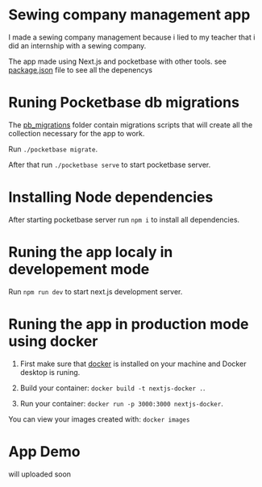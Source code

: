 # Sewing company management app

I made a sewing company management because i lied to my teacher that i did an internship with a sewing company.

The app made using Next.js and pocketbase with other tools. see [package.json](package.json) file to see all the depenencys

# Runing Pocketbase db migrations

The [pb_migrations](pb_migrations) folder contain migrations scripts that will create all the collection necessary for the app to work.

Run `./pocketbase migrate`.

After that run `./pocketbase serve` to start pocketbase server.

# Installing Node dependencies

After starting pocketbase server run `npm i` to install all dependencies.

# Runing the app localy in developement mode

Run `npm run dev` to start next.js development server.

# Runing the app in production mode using docker

1. First make sure that [docker](https://docs.docker.com/get-docker/) is installed on your machine and Docker desktop is runing.

2. Build your container: `docker build -t nextjs-docker .`.

3. Run your container: `docker run -p 3000:3000 nextjs-docker`.

You can view your images created with: `docker images`

# App Demo

will uploaded soon
